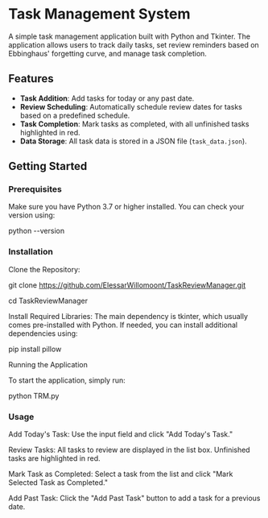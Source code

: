 # Task Management System

A simple task management application built with Python and Tkinter. The application allows users to track daily tasks, set review reminders based on Ebbinghaus' forgetting curve, and manage task completion.

## Features

- **Task Addition**: Add tasks for today or any past date.
- **Review Scheduling**: Automatically schedule review dates for tasks based on a predefined schedule.
- **Task Completion**: Mark tasks as completed, with all unfinished tasks highlighted in red.
- **Data Storage**: All task data is stored in a JSON file (`task_data.json`).

## Getting Started

### Prerequisites

Make sure you have Python 3.7 or higher installed. You can check your version using:

python --version

### Installation

Clone the Repository:


git clone https://github.com/ElessarWillomoont/TaskReviewManager.git

cd TaskReviewManager

Install Required Libraries: The main dependency is tkinter, which usually comes pre-installed with Python. If needed, you can install additional dependencies using:


pip install pillow

Running the Application

To start the application, simply run:

python TRM.py

### Usage

Add Today's Task: Use the input field and click "Add Today's Task."

Review Tasks: All tasks to review are displayed in the list box. Unfinished tasks are highlighted in red.

Mark Task as Completed: Select a task from the list and click "Mark Selected Task as Completed."

Add Past Task: Click the "Add Past Task" button to add a task for a previous date.
